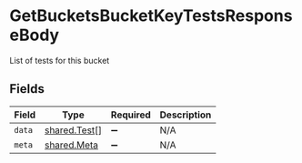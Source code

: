 # GetBucketsBucketKeyTestsResponseBody

List of tests for this bucket


## Fields

| Field                                               | Type                                                | Required                                            | Description                                         |
| --------------------------------------------------- | --------------------------------------------------- | --------------------------------------------------- | --------------------------------------------------- |
| `data`                                              | [shared.Test](../../../sdk/models/shared/test.md)[] | :heavy_minus_sign:                                  | N/A                                                 |
| `meta`                                              | [shared.Meta](../../../sdk/models/shared/meta.md)   | :heavy_minus_sign:                                  | N/A                                                 |